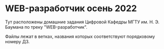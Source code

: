 # WEB-разработчик осень 2022

Тут расположены домашние задания Цифровой Кафедры МГТУ им. Н. Э. Баумана по треку "WEB-разработчик".

Файлы лежат в ветках, названия которых соответствуют порядковому номеру ДЗ.
